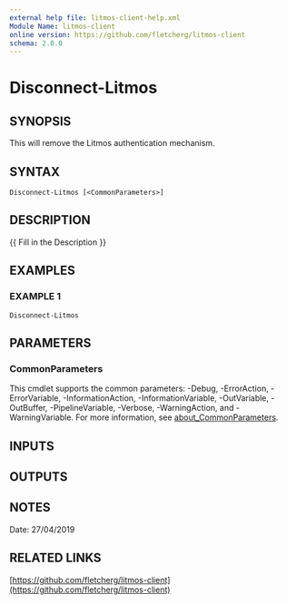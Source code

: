 ```yaml
---
external help file: litmos-client-help.xml
Module Name: litmos-client
online version: https://github.com/fletcherg/litmos-client
schema: 2.0.0
---
```


# Disconnect-Litmos

## SYNOPSIS
This will remove the Litmos authentication mechanism.

## SYNTAX

```
Disconnect-Litmos [<CommonParameters>]
```

## DESCRIPTION
{{ Fill in the Description }}

## EXAMPLES

### EXAMPLE 1
```
Disconnect-Litmos
```

## PARAMETERS

### CommonParameters
This cmdlet supports the common parameters: -Debug, -ErrorAction, -ErrorVariable, -InformationAction, -InformationVariable, -OutVariable, -OutBuffer, -PipelineVariable, -Verbose, -WarningAction, and -WarningVariable. For more information, see [about_CommonParameters](http://go.microsoft.com/fwlink/?LinkID=113216).

## INPUTS

## OUTPUTS

## NOTES
Date: 27/04/2019

## RELATED LINKS

[https://github.com/fletcherg/litmos-client](https://github.com/fletcherg/litmos-client)

